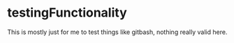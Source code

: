 # testingFunctionality
This is mostly just for me to test things like gitbash, nothing really valid here. 
